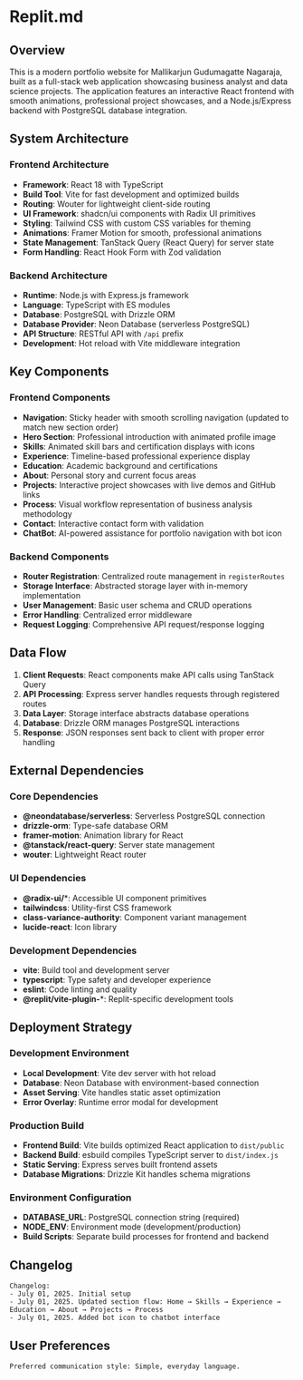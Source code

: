 # Replit.md

## Overview

This is a modern portfolio website for Mallikarjun Gudumagatte Nagaraja, built as a full-stack web application showcasing business analyst and data science projects. The application features an interactive React frontend with smooth animations, professional project showcases, and a Node.js/Express backend with PostgreSQL database integration.

## System Architecture

### Frontend Architecture
- **Framework**: React 18 with TypeScript
- **Build Tool**: Vite for fast development and optimized builds
- **Routing**: Wouter for lightweight client-side routing
- **UI Framework**: shadcn/ui components with Radix UI primitives
- **Styling**: Tailwind CSS with custom CSS variables for theming
- **Animations**: Framer Motion for smooth, professional animations
- **State Management**: TanStack Query (React Query) for server state
- **Form Handling**: React Hook Form with Zod validation

### Backend Architecture
- **Runtime**: Node.js with Express.js framework
- **Language**: TypeScript with ES modules
- **Database**: PostgreSQL with Drizzle ORM
- **Database Provider**: Neon Database (serverless PostgreSQL)
- **API Structure**: RESTful API with `/api` prefix
- **Development**: Hot reload with Vite middleware integration

## Key Components

### Frontend Components
- **Navigation**: Sticky header with smooth scrolling navigation (updated to match new section order)
- **Hero Section**: Professional introduction with animated profile image
- **Skills**: Animated skill bars and certification displays with icons
- **Experience**: Timeline-based professional experience display
- **Education**: Academic background and certifications
- **About**: Personal story and current focus areas
- **Projects**: Interactive project showcases with live demos and GitHub links
- **Process**: Visual workflow representation of business analysis methodology
- **Contact**: Interactive contact form with validation
- **ChatBot**: AI-powered assistance for portfolio navigation with bot icon

### Backend Components
- **Router Registration**: Centralized route management in `registerRoutes`
- **Storage Interface**: Abstracted storage layer with in-memory implementation
- **User Management**: Basic user schema and CRUD operations
- **Error Handling**: Centralized error middleware
- **Request Logging**: Comprehensive API request/response logging

## Data Flow

1. **Client Requests**: React components make API calls using TanStack Query
2. **API Processing**: Express server handles requests through registered routes
3. **Data Layer**: Storage interface abstracts database operations
4. **Database**: Drizzle ORM manages PostgreSQL interactions
5. **Response**: JSON responses sent back to client with proper error handling

## External Dependencies

### Core Dependencies
- **@neondatabase/serverless**: Serverless PostgreSQL connection
- **drizzle-orm**: Type-safe database ORM
- **framer-motion**: Animation library for React
- **@tanstack/react-query**: Server state management
- **wouter**: Lightweight React router

### UI Dependencies
- **@radix-ui/***: Accessible UI component primitives
- **tailwindcss**: Utility-first CSS framework
- **class-variance-authority**: Component variant management
- **lucide-react**: Icon library

### Development Dependencies
- **vite**: Build tool and development server
- **typescript**: Type safety and developer experience
- **eslint**: Code linting and quality
- **@replit/vite-plugin-***: Replit-specific development tools

## Deployment Strategy

### Development Environment
- **Local Development**: Vite dev server with hot reload
- **Database**: Neon Database with environment-based connection
- **Asset Serving**: Vite handles static asset optimization
- **Error Overlay**: Runtime error modal for development

### Production Build
- **Frontend Build**: Vite builds optimized React application to `dist/public`
- **Backend Build**: esbuild compiles TypeScript server to `dist/index.js`
- **Static Serving**: Express serves built frontend assets
- **Database Migrations**: Drizzle Kit handles schema migrations

### Environment Configuration
- **DATABASE_URL**: PostgreSQL connection string (required)
- **NODE_ENV**: Environment mode (development/production)
- **Build Scripts**: Separate build processes for frontend and backend

## Changelog
```
Changelog:
- July 01, 2025. Initial setup
- July 01, 2025. Updated section flow: Home → Skills → Experience → Education → About → Projects → Process
- July 01, 2025. Added bot icon to chatbot interface
```

## User Preferences
```
Preferred communication style: Simple, everyday language.
```